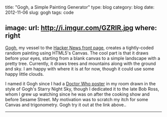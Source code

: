 title: "Gogh, a Simple Painting Generator"
type: blog
category: blog
date: 2012-11-06
slug: gogh
tags: code

image:
    url: http://i.imgur.com/GZRIR.jpg
    where: right
---

[Gogh](http://ngokevin.github.com/gogh), my vessel to the [Hacker News front
page](http://hackerne.ws/item?id=4716769), creates a tightly-coded random
painting using HTML5's Canvas. The cool part is that it draws before your eyes,
starting from a blank canvas to a simple landscape with a pretty tree.
Currently, it draws trees and mountains along with the ground and sky. I am
happy with where it is at for now, though it could use some happy little
clouds.

I named it Gogh since I had a [Doctor Who poster](http://i.imgur.com/WQajm.jpg)
in my room drawn in the style of Gogh's Starry Night Sky, though I dedicated it
to the late Bob Ross, whom I grew up watching since he was on after the cooking
show and before Sesame Street. My motivation was to scratch my itch for some
Canvas and trigonometry. Gogh try it out at the link above..

---
